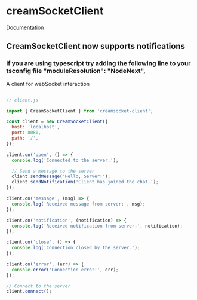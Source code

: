 # creamSocketClient
[Documentation](https://github.com/eliassn/creamSocket-client/wiki/CreamSocketClient)
## CreamSocketClient now supports notifications
### if you are using typescript try adding the following line to your tsconfig file "moduleResolution": "NodeNext",
A client for webSocket interaction
```javascript

// client.js

import { CreamSocketClient } from 'creamsocket-client';

const client = new CreamSocketClient({
  host: 'localhost',
  port: 8080,
  path: '/',
});

client.on('open', () => {
  console.log('Connected to the server.');

  // Send a message to the server
  client.sendMessage('Hello, Server!');
  client.sendNotification('Client has joined the chat.');
});

client.on('message', (msg) => {
  console.log('Received message from server:', msg);
});

client.on('notification', (notification) => {
  console.log('Received notification from server:', notification);
});

client.on('close', () => {
  console.log('Connection closed by the server.');
});

client.on('error', (err) => {
  console.error('Connection error:', err);
});

// Connect to the server
client.connect();
```
